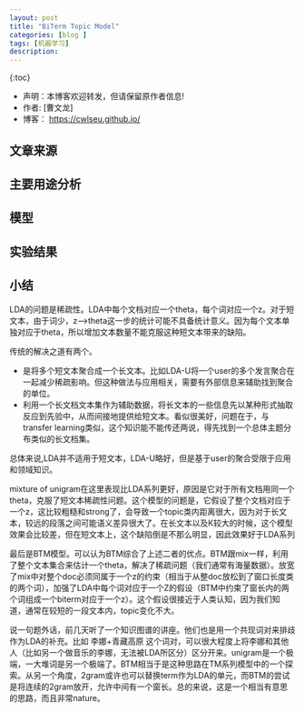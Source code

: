 ```yaml
---
layout: post
title: "BiTerm Topic Model"
categories: [blog ]
tags: [机器学习]
description: 
---
```

{:toc}

- 声明：本博客欢迎转发，但请保留原作者信息!
- 作者: [曹文龙]
- 博客： <https://cwlseu.github.io/>     

## 文章来源

## 主要用途分析

## 模型

## 实验结果

## 小结

LDA的问题是稀疏性。LDA中每个文档对应一个theta，每个词对应一个z。对于短文本，由于词少，z-->theta这一步的统计可能不具备统计意义。因为每个文本单独对应于theta，所以增加文本数量不能克服这种短文本带来的缺陷。

传统的解决之道有两个。
* 是将多个短文本聚合成一个长文本。比如LDA-U将一个user的多个发言聚合在一起减少稀疏影响。但这种做法与应用相关，需要有外部信息来辅助找到聚合的单位。
* 利用一个长文档文本集作为辅助数据，将长文本的一些信息先以某种形式抽取反应到先验中，从而间接地提供给短文本。看似很美好，问题在于，与transfer learning类似，这个知识能不能传还两说，得先找到一个总体主题分布类似的长文档集。

总体来说,LDA并不适用于短文本，LDA-U略好，但是基于user的聚合受限于应用和领域知识。

mixture of unigram在这里表现比LDA系列更好，原因是它对于所有文档用同一个theta，克服了短文本稀疏性问题。这个模型的问题是，它假设了整个文档对应于一个z，这比较粗糙和strong了，会导致一个topic类内距离很大，因为对于长文本，较远的段落之间可能语义差异很大了。在长文本以及K较大的时候，这个模型效果会比较差，但在短文本上，这个缺陷倒是不那么明显，因此效果好于LDA系列

最后是BTM模型。可以认为BTM综合了上述二者的优点。BTM跟mix一样，利用了整个文本集合来估计一个theta，解决了稀疏问题（我们通常有海量数据）。放宽了mix中对整个doc必须同属于一个z的约束（相当于从整doc放松到了窗口长度类的两个词），加强了LDA中每个词对应于一个Z的假设（BTM中约束了窗长内的两个词组成一个biterm对应于一个z）。这个假设很接近于人类认知，因为我们知道，通常在较短的一段文本内，topic变化不大。

说一句题外话，前几天听了一个知识图谱的讲座。他们也是用一个共现词对来排歧作为LDA的补充。比如 李娜+青藏高原 这个词对，可以很大程度上将李娜和其他人（比如另一个做音乐的李娜，无法被LDA所区分）区分开来。unigram是一个极端，一大堆词是另一个极端了。BTM相当于是这种思路在TM系列模型中的一个探索。从另一个角度，2gram或许也可以替换term作为LDA的单元，而BTM的尝试是将连续的2gram放开，允许中间有一个窗长。总的来说，这是一个相当有意思的思路，而且非常nature。